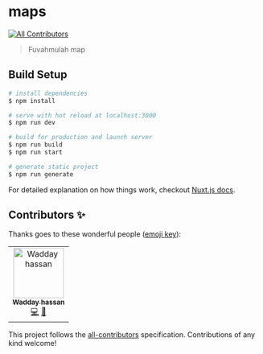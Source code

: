 # maps
[![All Contributors](https://img.shields.io/badge/all_contributors-1-orange.svg?style=flat-square)](#contributors)

> Fuvahmulah map

## Build Setup

``` bash
# install dependencies
$ npm install

# serve with hot reload at localhost:3000
$ npm run dev

# build for production and launch server
$ npm run build
$ npm run start

# generate static project
$ npm run generate
```

For detailed explanation on how things work, checkout [Nuxt.js docs](https://nuxtjs.org).

## Contributors ✨

Thanks goes to these wonderful people ([emoji key](https://allcontributors.org/docs/en/emoji-key)):

<!-- ALL-CONTRIBUTORS-LIST:START - Do not remove or modify this section -->
<!-- prettier-ignore -->
<table>
  <tr>
    <td align="center"><a href="https://github.com/wadday"><img src="https://avatars2.githubusercontent.com/u/194339?v=4" width="100px;" alt="Wadday hassan"/><br /><sub><b>Wadday hassan</b></sub></a><br /><a href="https://github.com/fuvahmulah/web-app/commits?author=wadday" title="Code">💻</a> <a href="#design-wadday" title="Design">🎨</a></td>
  </tr>
</table>

<!-- ALL-CONTRIBUTORS-LIST:END -->

This project follows the [all-contributors](https://github.com/all-contributors/all-contributors) specification. Contributions of any kind welcome!